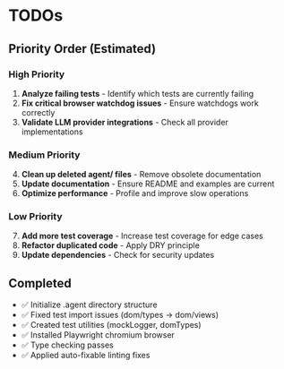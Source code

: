 # TODOs

## Priority Order (Estimated)

### High Priority
1. **Analyze failing tests** - Identify which tests are currently failing
2. **Fix critical browser watchdog issues** - Ensure watchdogs work correctly
3. **Validate LLM provider integrations** - Check all provider implementations

### Medium Priority
4. **Clean up deleted agent/ files** - Remove obsolete documentation
5. **Update documentation** - Ensure README and examples are current
6. **Optimize performance** - Profile and improve slow operations

### Low Priority
7. **Add more test coverage** - Increase test coverage for edge cases
8. **Refactor duplicated code** - Apply DRY principle
9. **Update dependencies** - Check for security updates

## Completed
- ✅ Initialize .agent directory structure
- ✅ Fixed test import issues (dom/types → dom/views)
- ✅ Created test utilities (mockLogger, domTypes)
- ✅ Installed Playwright chromium browser
- ✅ Type checking passes
- ✅ Applied auto-fixable linting fixes